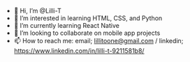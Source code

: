 - 👋 Hi, I’m @Lilli-T
- 👀 I’m interested in learning HTML, CSS, and Python
- 🌱 I’m currently learning React Native
- 💞️ I’m looking to collaborate on mobile app projects
- 📫 How to reach me: email; lillitoone@gmail.com / linkedin; https://www.linkedin.com/in/lilli-t-9211581b8/

<!---
Lilli-T/Lilli-T is a ✨ special ✨ repository because its `README.md` (this file) appears on your GitHub profile.
You can click the Preview link to take a look at your changes.
--->
